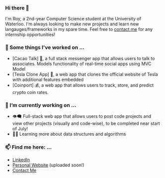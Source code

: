### Hi there 👋

I'm Roy, a 2nd-year Computer Science student at the University of Waterloo. I'm always looking to make new projects and learn new langauges/frameworks in my spare time. Feel free to [contact me](mailto:rchon@uwaterloo.ca) for any internship opportunities!

### 🔭 Some things I've worked on ...
- [Cacao Talk] 🍬, a full stack messenger app that allows users to talk to associates. Models functionality of real-time social apps using MVC Model
- [Tesla Clone App] 🚙, a web app that clones the official website of Tesla with additional features embedded
- [Coinport] 💰, a web app that allows users to track, store, and predict crypto coin rates.

### 🌱 I’m currently working on ...
- 👁️‍🗨️ Full-stack web app that allows users to post code projects and view other projects (visually and code-wise), to be completed near start of July! 
- 🧑‍💻 Learning more about data structures and algorithms

### 📫 Find me here: ...
- [LinkedIn](https://www.linkedin.com/in/roychon)
- [Personal Website](https://roychon.github.io) (uploaded soon!)
- [Contact Me](mailto:rchon@uwaterloo.ca)
